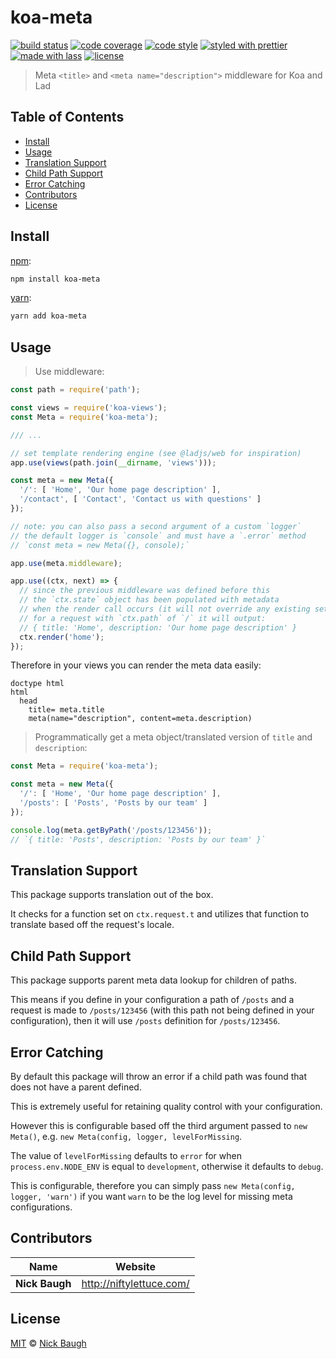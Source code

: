# koa-meta

[![build status](https://img.shields.io/travis/ladjs/koa-meta.svg)](https://travis-ci.org/ladjs/koa-meta)
[![code coverage](https://img.shields.io/codecov/c/github/ladjs/koa-meta.svg)](https://codecov.io/gh/ladjs/koa-meta)
[![code style](https://img.shields.io/badge/code_style-XO-5ed9c7.svg)](https://github.com/sindresorhus/xo)
[![styled with prettier](https://img.shields.io/badge/styled_with-prettier-ff69b4.svg)](https://github.com/prettier/prettier)
[![made with lass](https://img.shields.io/badge/made_with-lass-95CC28.svg)](https://lass.js.org)
[![license](https://img.shields.io/github/license/ladjs/koa-meta.svg)]()

> Meta `<title>` and `<meta name="description">` middleware for Koa and Lad


## Table of Contents

* [Install](#install)
* [Usage](#usage)
* [Translation Support](#translation-support)
* [Child Path Support](#child-path-support)
* [Error Catching](#error-catching)
* [Contributors](#contributors)
* [License](#license)


## Install

[npm][]:

```sh
npm install koa-meta
```

[yarn][]:

```sh
yarn add koa-meta
```


## Usage

> Use middleware:

```js
const path = require('path');

const views = require('koa-views');
const Meta = require('koa-meta');

/// ...

// set template rendering engine (see @ladjs/web for inspiration)
app.use(views(path.join(__dirname, 'views')));

const meta = new Meta({
  '/': [ 'Home', 'Our home page description' ],
  '/contact', [ 'Contact', 'Contact us with questions' ]
});

// note: you can also pass a second argument of a custom `logger`
// the default logger is `console` and must have a `.error` method
// `const meta = new Meta({}, console);`

app.use(meta.middleware);

app.use((ctx, next) => {
  // since the previous middleware was defined before this
  // the `ctx.state` object has been populated with metadata
  // when the render call occurs (it will not override any existing set values)
  // for a request with `ctx.path` of `/` it will output:
  // { title: 'Home', description: 'Our home page description' }
  ctx.render('home');
});
```

Therefore in your views you can render the meta data easily:

```pug
doctype html
html
  head
    title= meta.title
    meta(name="description", content=meta.description)
```

> Programmatically get a meta object/translated version of `title` and `description`:

```js
const Meta = require('koa-meta');

const meta = new Meta({
  '/': [ 'Home', 'Our home page description' ],
  '/posts': [ 'Posts', 'Posts by our team' ]
});

console.log(meta.getByPath('/posts/123456'));
// `{ title: 'Posts', description: 'Posts by our team' }`
```


## Translation Support

This package supports translation out of the box.

It checks for a function set on `ctx.request.t` and utilizes that function to translate based off the request's locale.


## Child Path Support

This package supports parent meta data lookup for children of paths.

This means if you define in your configuration a path of `/posts` and a request is made to `/posts/123456` (with this path not being defined in your configuration), then it will use `/posts` definition for `/posts/123456`.


## Error Catching

By default this package will throw an error if a child path was found that does not have a parent defined.

This is extremely useful for retaining quality control with your configuration.

However this is configurable based off the third argument passed to `new Meta()`, e.g. `new Meta(config, logger, levelForMissing`.

The value of `levelForMissing` defaults to `error` for when `process.env.NODE_ENV` is equal to `development`, otherwise it defaults to `debug`.

This is configurable, therefore you can simply pass `new Meta(config, logger, 'warn')` if you want `warn` to be the log level for missing meta configurations.


## Contributors

| Name           | Website                    |
| -------------- | -------------------------- |
| **Nick Baugh** | <http://niftylettuce.com/> |


## License

[MIT](LICENSE) © [Nick Baugh](http://niftylettuce.com/)


##

[npm]: https://www.npmjs.com/

[yarn]: https://yarnpkg.com/
